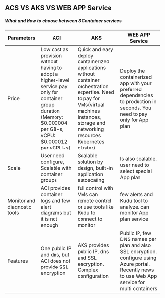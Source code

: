 ## ACS VS AKS VS WEB APP Service

##### What and How to choose between 3 Container services

| Parameters | ACI | AKS | WEB APP Service | 
   |--|--|--|--|
   | Price  | Low cost as provision without having to adopt a higher-level service.pay only for container group duration (Memory: $0.000004 per GB-s, vCPU: $0.000012 per vCPU-s) | Quick and easy deploy containerized applications without container orchestration expertise. Need to pay for VMs(virtual machines instances, storage and networking resources Kubernetes cluster) | Deploy the containerized app with your preferred dependencies to production in seconds. You need to pay only for App plan |
   | Scale  | User need configure, Scalable with container groups | Scalable solution by design, built-in application autoscaling  | Is also scalable. user need to select special App plan  |
   | Monitor and diagnostic tools | ACI provides container logs and few alert diagrams but it is not enough |  full control with VMs can remote control or use tools like Kudu to connect to monitor | few alerts and Kudu tool to analyze, can monitor App plan service |
   | Features | One public IP and dns, but ACI does not provide SSL encryption | AKS provides public IP, dns and SSL encryption. Complex configuration | Public IP, few DNS names per plan and also SSL encryption. configure using Azure portal. Recently news to use Web App service for multi containers |
   
